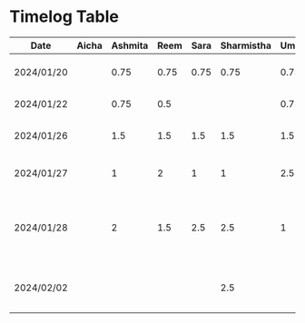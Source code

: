 # Timelog Table

| Date       | Aicha | Ashmita | Reem   | Sara     | Sharmistha | Uma  | Task                     |
|------------|-------|---------|------- |----------| ---------- | ---  | ------------------------ |
| 2024/01/20 |       | 0.75    |0.75    | 0.75     | 0.75       | 0.75 | Project Topic Discussion |
| 2024/01/22 |       | 0.75    |0.5     |          |            | 0.75 | Project Discussion       |
| 2024/01/26 |       | 1.5     |1.5     | 1.5      | 1.5        | 1.5  | Deliverable 1 Discussion |
| 2024/01/27 |       | 1       |2       | 1        | 1          | 2.5  | Worked on Deliverable 1  |
| 2024/01/28 |       | 2       |1.5     | 2.5      | 2.5        | 1    | D1 Presentation editing, UI design, app theme and logo |
| 2024/02/02 |       |         |        |          | 2.5        |      | Finalize D1 document for submission |
